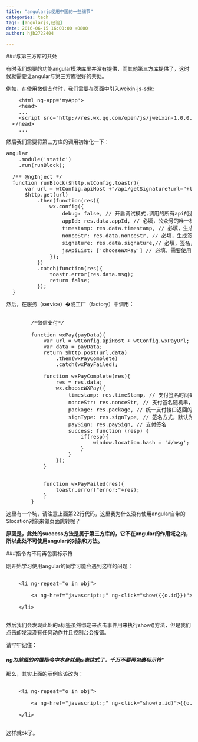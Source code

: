 ```yaml
---
title: "angularjs使用中国的一些细节"
categories: tech
tags: [angularjs,经验]
date: 2016-06-15 16:00:00 +0800
author: hjb2722404

---
```


###与第三方库的共处

有时我们想要的功能angular模块库里并没有提供，而其他第三方库提供了，这时候就需要让angular与第三方库很好的共处。

例如，在使用微信支付时，我们需要在页面中引入weixin-js-sdk:



<pre class="prettyprint">    &lt;html ng-app=<span class="hljs-string">'myApp'</span>&gt;
    &lt;head&gt;
    <span class="hljs-keyword">...</span>
    &lt;script src=<span class="hljs-string">"http://res.wx.qq.com/open/js/jweixin-1.0.0.js"</span>&gt;&lt;/script&gt;
  &lt;/head&gt;
    <span class="hljs-keyword">...</span></pre>

然后我们需要将第三方库的调用初始化一下：



<pre class="prettyprint">angular
    .module(<span class="hljs-string">'static'</span>)
    .run(runBlock);

  <span class="hljs-comment">/**<span class="hljs-phpdoc"> @ngInject</span> */</span>
  <span class="hljs-function"><span class="hljs-keyword">function</span> <span class="hljs-title">runBlock</span><span class="hljs-params">(<span class="hljs-variable">$http</span>,wtConfig,toastr)</span>{</span>
      <span class="hljs-keyword">var</span> url = wtConfig.apiHost +<span class="hljs-string">"/api/getSignature?url="</span>+location.origin + location.pathname;
      <span class="hljs-variable">$http</span>.get(url)
          .then(<span class="hljs-function"><span class="hljs-keyword">function</span><span class="hljs-params">(res)</span>{</span>
              wx.config({
                  debug: <span class="hljs-keyword">false</span>, <span class="hljs-comment">// 开启调试模式,调用的所有api的返回值会在客户端alert出来，若要查看传入的参数，可以在pc端打开，参数信息会通过log打出，仅在pc端时才会打印。</span>
                  appId: res.data.appId, <span class="hljs-comment">// 必填，公众号的唯一标识</span>
                  timestamp: res.data.timestamp, <span class="hljs-comment">// 必填，生成签名的时间戳</span>
                  nonceStr: res.data.nonceStr, <span class="hljs-comment">// 必填，生成签名的随机串</span>
                  signature: res.data.signature,<span class="hljs-comment">// 必填，签名，见附录1</span>
                  jsApiList: [<span class="hljs-string">'chooseWXPay'</span>] <span class="hljs-comment">// 必填，需要使用的JS接口列表，所有JS接口列表见附录2</span>
              });
          })
          .<span class="hljs-keyword">catch</span>(<span class="hljs-function"><span class="hljs-keyword">function</span><span class="hljs-params">(res)</span>{</span>
              toastr.error(res.data.msg);
              <span class="hljs-keyword">return</span> <span class="hljs-keyword">false</span>;
          });
  }</pre>

然后，在服务（service）�或工厂（factory）中调用：

<pre class="prettyprint">

<span class="php">        <span class="hljs-comment">/*微信支付*/</span>

        <span class="hljs-function"><span class="hljs-keyword">function</span> <span class="hljs-title">wxPay</span><span class="hljs-params">(payData)</span>{</span>
            <span class="hljs-keyword">var</span> url = wtConfig.apiHost + wtConfig.wxPayUrl;
            <span class="hljs-keyword">var</span> data = payData;
            <span class="hljs-keyword">return</span> <span class="hljs-variable">$http</span>.post(url,data)
                .then(wxPayComplete)
                .<span class="hljs-keyword">catch</span>(wxPayFailed);
    
            <span class="hljs-function"><span class="hljs-keyword">function</span> <span class="hljs-title">wxPayComplete</span><span class="hljs-params">(res)</span>{</span>
                res = res.data;
                wx.chooseWXPay({
                    timestamp: res.timeStamp, <span class="hljs-comment">// 支付签名时间戳，注意微信jssdk中的所有使用timestamp字段均为小写。但最新版的支付后台生成签名使用的timeStamp字段名需大写其中的S字符</span>
                    nonceStr: res.nonceStr, <span class="hljs-comment">// 支付签名随机串，不长于 32 位</span>
                    package: res.package, <span class="hljs-comment">// 统一支付接口返回的prepay_id参数值，提交格式如：prepay_id=***）</span>
                    signType: res.signType, <span class="hljs-comment">// 签名方式，默认为'SHA1'，使用新版支付需传入'MD5'</span>
                    paySign: res.paySign, <span class="hljs-comment">// 支付签名</span>
                    success: <span class="hljs-function"><span class="hljs-keyword">function</span> <span class="hljs-params">(resp)</span> {</span>
                        <span class="hljs-keyword">if</span>(resp){
                            window.location.hash = <span class="hljs-string">'#/msg'</span>;
                        }
                    }
                });
            }


            <span class="hljs-function"><span class="hljs-keyword">function</span> <span class="hljs-title">wxPayFailed</span><span class="hljs-params">(res)</span>{</span>
                toastr.error(<span class="hljs-string">"error:"</span>+res);
            }
        }
</span></pre>

这里有一个坑，请注意上面第22行代码，这里我为什么没有使用angular自带的$location对象来做页面跳转呢？

**原因是，此处的suceess方法是属于第三方库的，它不在angular的作用域之内，所以此处不可使用angular的对象和方法。**



###指令内不用再包裹标示符

刚开始学习使用angular的同学可能会遇到这样的问题：



<pre class="prettyprint"><span class="xml">
    <span class="hljs-tag">&lt;<span class="hljs-title">li</span> <span class="hljs-attribute">ng-repeat</span>=<span class="hljs-value">"o in obj"</span>&gt;</span>

        <span class="hljs-tag">&lt;<span class="hljs-title">a</span> <span class="hljs-attribute">ng-href</span>=<span class="hljs-value">"javascript:;"</span> <span class="hljs-attribute">ng-click</span>=<span class="hljs-value">"show(</span></span></span><span class="hljs-expression">{{<span class="hljs-variable">o.id</span>}}</span><span class="xml"><span class="hljs-tag"><span class="hljs-value">)"</span>&gt;</span></span><span class="hljs-expression">{{<span class="hljs-variable">o.text</span>}}</span><span class="xml"><span class="hljs-tag">&lt;/<span class="hljs-title">a</span>&gt;</span>

    <span class="hljs-tag">&lt;/<span class="hljs-title">li</span>&gt;</span>

</span></pre>

然后我们会发现此处的a标签虽然绑定来点击事件用来执行show()方法，但是我们点击却发现没有任何动作并且控制台会报错。

请牢牢记住：



#### *ng为前缀的内置指令中本身就是js表达式了，千万不要再包裹标示符**

那么，其实上面的示例应该改为：



<pre class="prettyprint"><span class="xml">
    <span class="hljs-tag">&lt;<span class="hljs-title">li</span> <span class="hljs-attribute">ng-repeat</span>=<span class="hljs-value">"o in obj"</span>&gt;</span>

        <span class="hljs-tag">&lt;<span class="hljs-title">a</span> <span class="hljs-attribute">ng-href</span>=<span class="hljs-value">"javascript:;"</span> <span class="hljs-attribute">ng-click</span>=<span class="hljs-value">"show(o.id)"</span>&gt;</span></span><span class="hljs-expression">{{<span class="hljs-variable">o.text</span>}}</span><span class="xml"><span class="hljs-tag">&lt;/<span class="hljs-title">a</span>&gt;</span>

    <span class="hljs-tag">&lt;/<span class="hljs-title">li</span>&gt;</span>

</span></pre>

这样就ok了。
